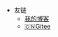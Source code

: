 <!-- _navbar.md -->

* 友链
  * [我的博客](https://wsj0051.tk)
  * [:cn:Gitee](https://wsj0051.gitee.io)
  

